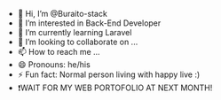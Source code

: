 - 👋 Hi, I’m @Buraito-stack
- 👀 I’m interested in Back-End Developer
- 🌱 I’m currently learning Laravel
- 💞️ I’m looking to collaborate on ...
- 📫 How to reach me ...
- 😄 Pronouns: he/his
- ⚡ Fun fact: Normal person living with happy live :)
- ❗WAIT FOR MY WEB PORTOFOLIO AT NEXT MONTH!
<!---
Buraito-stack/Buraito-stack is a ✨ special ✨ repository because its `README.md` (this file) appears on your GitHub profile.
You can click the Preview link to take a look at your changes.
--->
